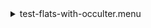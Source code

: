 <details><summary>test-flats-with-occulter.menu</summary><blockquote><pre><details><summary>all_coronal_7_flats-withocculter.cbk</summary><blockquote><pre>gain_high.rcp
<details><summary>Exposure_80.rcp</summary><blockquote><pre>EXPOSURE 80
</pre></blockquote></details><details><summary>setupFlat.rcp</summary><blockquote><pre>DIFFUSER  IN
COVER OUT
OCC		OUT
SHUT	OUT
CALIB	OUT
</pre></blockquote></details><details><summary>setupDark.rcp</summary><blockquote><pre>SHUT	IN
</pre></blockquote></details><details><summary>dark_01wave_1beam_16sums_200_rep_BOTH.rcp</summary><blockquote><pre>DATA	RCAM	BOTH	656.28	1
DATA	RCAM	BOTH	656.28	1
DATA	RCAM	BOTH	656.28	1
DATA	RCAM	BOTH	656.28	1
DATA	RCAM	BOTH	656.28	1
DATA	RCAM	BOTH	656.28	1
DATA	RCAM	BOTH	656.28	1
DATA	RCAM	BOTH	656.28	1
DATA	RCAM	BOTH	656.28	1
DATA	RCAM	BOTH	656.28	1
DATA	RCAM	BOTH	656.28	1
DATA	RCAM	BOTH	656.28	1
DATA	RCAM	BOTH	656.28	1
DATA	RCAM	BOTH	656.28	1
DATA	RCAM	BOTH	656.28	1
DATA	RCAM	BOTH	656.28	1
DATA	RCAM	BOTH	656.28	1
DATA	RCAM	BOTH	656.28	1
DATA	RCAM	BOTH	656.28	1
DATA	RCAM	BOTH	656.28	1
DATA	RCAM	BOTH	656.28	1
DATA	RCAM	BOTH	656.28	1
DATA	RCAM	BOTH	656.28	1
DATA	RCAM	BOTH	656.28	1
DATA	RCAM	BOTH	656.28	1
DATA	RCAM	BOTH	656.28	1
DATA	RCAM	BOTH	656.28	1
DATA	RCAM	BOTH	656.28	1
DATA	RCAM	BOTH	656.28	1
DATA	RCAM	BOTH	656.28	1
DATA	RCAM	BOTH	656.28	1
DATA	RCAM	BOTH	656.28	1
DATA	RCAM	BOTH	656.28	1
DATA	RCAM	BOTH	656.28	1
DATA	RCAM	BOTH	656.28	1
DATA	RCAM	BOTH	656.28	1
DATA	RCAM	BOTH	656.28	1
DATA	RCAM	BOTH	656.28	1
DATA	RCAM	BOTH	656.28	1
DATA	RCAM	BOTH	656.28	1
DATA	RCAM	BOTH	656.28	1
DATA	RCAM	BOTH	656.28	1
DATA	RCAM	BOTH	656.28	1
DATA	RCAM	BOTH	656.28	1
DATA	RCAM	BOTH	656.28	1
DATA	RCAM	BOTH	656.28	1
DATA	RCAM	BOTH	656.28	1
DATA	RCAM	BOTH	656.28	1
DATA	RCAM	BOTH	656.28	1
DATA	RCAM	BOTH	656.28	1
DATA	RCAM	BOTH	656.28	1
DATA	RCAM	BOTH	656.28	1
DATA	RCAM	BOTH	656.28	1
DATA	RCAM	BOTH	656.28	1
DATA	RCAM	BOTH	656.28	1
DATA	RCAM	BOTH	656.28	1
DATA	RCAM	BOTH	656.28	1
DATA	RCAM	BOTH	656.28	1
DATA	RCAM	BOTH	656.28	1
DATA	RCAM	BOTH	656.28	1
DATA	RCAM	BOTH	656.28	1
DATA	RCAM	BOTH	656.28	1
DATA	RCAM	BOTH	656.28	1
DATA	RCAM	BOTH	656.28	1
DATA	RCAM	BOTH	656.28	1
DATA	RCAM	BOTH	656.28	1
DATA	RCAM	BOTH	656.28	1
DATA	RCAM	BOTH	656.28	1
DATA	RCAM	BOTH	656.28	1
DATA	RCAM	BOTH	656.28	1
DATA	RCAM	BOTH	656.28	1
DATA	RCAM	BOTH	656.28	1
DATA	RCAM	BOTH	656.28	1
DATA	RCAM	BOTH	656.28	1
DATA	RCAM	BOTH	656.28	1
DATA	RCAM	BOTH	656.28	1
DATA	RCAM	BOTH	656.28	1
DATA	RCAM	BOTH	656.28	1
DATA	RCAM	BOTH	656.28	1
DATA	RCAM	BOTH	656.28	1
DATA	RCAM	BOTH	656.28	1
DATA	RCAM	BOTH	656.28	1
DATA	RCAM	BOTH	656.28	1
DATA	RCAM	BOTH	656.28	1
DATA	RCAM	BOTH	656.28	1
DATA	RCAM	BOTH	656.28	1
DATA	RCAM	BOTH	656.28	1
DATA	RCAM	BOTH	656.28	1
DATA	RCAM	BOTH	656.28	1
DATA	RCAM	BOTH	656.28	1
DATA	RCAM	BOTH	656.28	1
DATA	RCAM	BOTH	656.28	1
DATA	RCAM	BOTH	656.28	1
DATA	RCAM	BOTH	656.28	1
DATA	RCAM	BOTH	656.28	1
DATA	RCAM	BOTH	656.28	1
DATA	RCAM	BOTH	656.28	1
DATA	RCAM	BOTH	656.28	1
DATA	RCAM	BOTH	656.28	1
DATA	RCAM	BOTH	656.28	1
DATA	RCAM	BOTH	656.28	1
DATA	RCAM	BOTH	656.28	1
DATA	RCAM	BOTH	656.28	1
DATA	RCAM	BOTH	656.28	1
DATA	RCAM	BOTH	656.28	1
DATA	RCAM	BOTH	656.28	1
DATA	RCAM	BOTH	656.28	1
DATA	RCAM	BOTH	656.28	1
DATA	RCAM	BOTH	656.28	1
DATA	RCAM	BOTH	656.28	1
DATA	RCAM	BOTH	656.28	1
DATA	RCAM	BOTH	656.28	1
DATA	RCAM	BOTH	656.28	1
DATA	RCAM	BOTH	656.28	1
DATA	RCAM	BOTH	656.28	1
DATA	RCAM	BOTH	656.28	1
DATA	RCAM	BOTH	656.28	1
DATA	RCAM	BOTH	656.28	1
DATA	RCAM	BOTH	656.28	1
DATA	RCAM	BOTH	656.28	1
DATA	RCAM	BOTH	656.28	1
DATA	RCAM	BOTH	656.28	1
DATA	RCAM	BOTH	656.28	1
DATA	RCAM	BOTH	656.28	1
DATA	RCAM	BOTH	656.28	1
DATA	RCAM	BOTH	656.28	1
DATA	RCAM	BOTH	656.28	1
DATA	RCAM	BOTH	656.28	1
DATA	RCAM	BOTH	656.28	1
DATA	RCAM	BOTH	656.28	1
DATA	RCAM	BOTH	656.28	1
DATA	RCAM	BOTH	656.28	1
DATA	RCAM	BOTH	656.28	1
DATA	RCAM	BOTH	656.28	1
DATA	RCAM	BOTH	656.28	1
DATA	RCAM	BOTH	656.28	1
DATA	RCAM	BOTH	656.28	1
DATA	RCAM	BOTH	656.28	1
DATA	RCAM	BOTH	656.28	1
DATA	RCAM	BOTH	656.28	1
DATA	RCAM	BOTH	656.28	1
DATA	RCAM	BOTH	656.28	1
DATA	RCAM	BOTH	656.28	1
DATA	RCAM	BOTH	656.28	1
DATA	RCAM	BOTH	656.28	1
DATA	RCAM	BOTH	656.28	1
DATA	RCAM	BOTH	656.28	1
DATA	RCAM	BOTH	656.28	1
DATA	RCAM	BOTH	656.28	1
DATA	RCAM	BOTH	656.28	1
DATA	RCAM	BOTH	656.28	1
DATA	RCAM	BOTH	656.28	1
DATA	RCAM	BOTH	656.28	1
DATA	RCAM	BOTH	656.28	1
DATA	RCAM	BOTH	656.28	1
DATA	RCAM	BOTH	656.28	1
DATA	RCAM	BOTH	656.28	1
DATA	RCAM	BOTH	656.28	1
DATA	RCAM	BOTH	656.28	1
DATA	RCAM	BOTH	656.28	1
DATA	RCAM	BOTH	656.28	1
DATA	RCAM	BOTH	656.28	1
DATA	RCAM	BOTH	656.28	1
DATA	RCAM	BOTH	656.28	1
DATA	RCAM	BOTH	656.28	1
DATA	RCAM	BOTH	656.28	1
DATA	RCAM	BOTH	656.28	1
DATA	RCAM	BOTH	656.28	1
DATA	RCAM	BOTH	656.28	1
DATA	RCAM	BOTH	656.28	1
DATA	RCAM	BOTH	656.28	1
DATA	RCAM	BOTH	656.28	1
DATA	RCAM	BOTH	656.28	1
DATA	RCAM	BOTH	656.28	1
DATA	RCAM	BOTH	656.28	1
DATA	RCAM	BOTH	656.28	1
DATA	RCAM	BOTH	656.28	1
DATA	RCAM	BOTH	656.28	1
DATA	RCAM	BOTH	656.28	1
DATA	RCAM	BOTH	656.28	1
DATA	RCAM	BOTH	656.28	1
DATA	RCAM	BOTH	656.28	1
DATA	RCAM	BOTH	656.28	1
DATA	RCAM	BOTH	656.28	1
DATA	RCAM	BOTH	656.28	1
DATA	RCAM	BOTH	656.28	1
DATA	RCAM	BOTH	656.28	1
DATA	RCAM	BOTH	656.28	1
DATA	RCAM	BOTH	656.28	1
DATA	RCAM	BOTH	656.28	1
DATA	RCAM	BOTH	656.28	1
DATA	RCAM	BOTH	656.28	1
DATA	RCAM	BOTH	656.28	1
DATA	RCAM	BOTH	656.28	1
DATA	RCAM	BOTH	656.28	1
DATA	RCAM	BOTH	656.28	1
DATA	RCAM	BOTH	656.28	1
DATA	RCAM	BOTH	656.28	1
DATA	RCAM	BOTH	656.28	1
DATA	RCAM	BOTH	656.28	1
</pre></blockquote></details><details><summary>setupFlat.rcp</summary><blockquote><pre>DIFFUSER  IN
COVER OUT
OCC		OUT
SHUT	OUT
CALIB	OUT
</pre></blockquote></details><details><summary>530_FW.rcp</summary><blockquote><pre>PREFILTERRANGE 530
</pre></blockquote></details><details><summary>530_07wave_2beam_16sums_1rep_BOTH.rcp</summary><blockquote><pre>DATA	RCAM	BOTH	 529.94	16
DATA	RCAM	BOTH	 530.06	16
DATA	RCAM	BOTH	 530.18	16
DATA	RCAM	BOTH	 530.30	16
DATA	RCAM	BOTH	 530.42	16
DATA	RCAM	BOTH	 530.54	16
DATA	RCAM	BOTH	 530.66	16
DATA	TCAM	BOTH	 529.94	16
DATA	TCAM	BOTH	 530.06	16
DATA	TCAM	BOTH	 530.18	16
DATA	TCAM	BOTH	 530.30	16
DATA	TCAM	BOTH	 530.42	16
DATA	TCAM	BOTH	 530.54	16
DATA	TCAM	BOTH	 530.66	16
</pre></blockquote></details><details><summary>637_FW.rcp</summary><blockquote><pre>PREFILTERRANGE 637
</pre></blockquote></details><details><summary>637_07wave_2beam_16sums_1rep_BOTH.rcp</summary><blockquote><pre>DATA	RCAM	BOTH	 637.04	16
DATA	RCAM	BOTH	 637.16	16
DATA	RCAM	BOTH	 637.28	16
DATA	RCAM	BOTH	 637.40	16
DATA	RCAM	BOTH	 637.52	16
DATA	RCAM	BOTH	 637.64	16
DATA	RCAM	BOTH	 637.76	16
DATA	TCAM	BOTH	 637.04	16
DATA	TCAM	BOTH	 637.16	16
DATA	TCAM	BOTH	 637.28	16
DATA	TCAM	BOTH	 637.40	16
DATA	TCAM	BOTH	 637.52	16
DATA	TCAM	BOTH	 637.64	16
DATA	TCAM	BOTH	 637.76	16
</pre></blockquote></details><details><summary>656_FW.rcp</summary><blockquote><pre>PREFILTERRANGE 656
</pre></blockquote></details><details><summary>656_07wave_2beam_16sums_1rep_BOTH.rcp</summary><blockquote><pre>DATA	RCAM	BOTH	 655.94	16
DATA	RCAM	BOTH	 656.06	16
DATA	RCAM	BOTH	 656.18	16
DATA	RCAM	BOTH	 656.30	16
DATA	RCAM	BOTH	 656.42	16
DATA	RCAM	BOTH	 656.54	16
DATA	RCAM	BOTH	 656.66	16
DATA	TCAM	BOTH	 655.94	16
DATA	TCAM	BOTH	 656.06	16
DATA	TCAM	BOTH	 656.18	16
DATA	TCAM	BOTH	 656.30	16
DATA	TCAM	BOTH	 656.42	16
DATA	TCAM	BOTH	 656.54	16
DATA	TCAM	BOTH	 656.66	16
</pre></blockquote></details><details><summary>691_FW.rcp</summary><blockquote><pre>PREFILTERRANGE 691
</pre></blockquote></details><details><summary>691_07wave_2beam_16sums_1rep_BOTH.rcp</summary><blockquote><pre>DATA	RCAM	BOTH	 691.44	16
DATA	RCAM	BOTH	 691.56	16
DATA	RCAM	BOTH	 691.68	16
DATA	RCAM	BOTH	 691.80	16
DATA	RCAM	BOTH	 691.92	16
DATA	RCAM	BOTH	 692.04	16
DATA	RCAM	BOTH	 692.16	16
DATA	TCAM	BOTH	 691.44	16
DATA	TCAM	BOTH	 691.56	16
DATA	TCAM	BOTH	 691.68	16
DATA	TCAM	BOTH	 691.80	16
DATA	TCAM	BOTH	 691.92	16
DATA	TCAM	BOTH	 692.04	16
DATA	TCAM	BOTH	 692.16	16
</pre></blockquote></details><details><summary>706_FW.rcp</summary><blockquote><pre>PREFILTERRANGE 706
</pre></blockquote></details><details><summary>706_07wave_2beam_16sums_1rep_BOTH.rcp</summary><blockquote><pre>DATA	RCAM	BOTH	 705.84	16
DATA	RCAM	BOTH	 705.96	16
DATA	RCAM	BOTH	 706.08	16
DATA	RCAM	BOTH	 706.20	16
DATA	RCAM	BOTH	 706.32	16
DATA	RCAM	BOTH	 706.44	16
DATA	RCAM	BOTH	 706.56	16
DATA	TCAM	BOTH	 705.84	16
DATA	TCAM	BOTH	 705.96	16
DATA	TCAM	BOTH	 706.08	16
DATA	TCAM	BOTH	 706.20	16
DATA	TCAM	BOTH	 706.32	16
DATA	TCAM	BOTH	 706.44	16
DATA	TCAM	BOTH	 706.56	16
</pre></blockquote></details><details><summary>789_FW.rcp</summary><blockquote><pre>PREFILTERRANGE 789
</pre></blockquote></details><details><summary>789_07wave_2beam_16sums_1rep_BOTH.rcp</summary><blockquote><pre>DATA	RCAM	BOTH	 789.04	16
DATA	RCAM	BOTH	 789.16	16
DATA	RCAM	BOTH	 789.28	16
DATA	RCAM	BOTH	 789.40	16
DATA	RCAM	BOTH	 789.52	16
DATA	RCAM	BOTH	 789.64	16
DATA	RCAM	BOTH	 789.76	16
DATA	TCAM	BOTH	 789.04	16
DATA	TCAM	BOTH	 789.16	16
DATA	TCAM	BOTH	 789.28	16
DATA	TCAM	BOTH	 789.40	16
DATA	TCAM	BOTH	 789.52	16
DATA	TCAM	BOTH	 789.64	16
DATA	TCAM	BOTH	 789.76	16
</pre></blockquote></details><details><summary>1074_FW.rcp</summary><blockquote><pre>PREFILTERRANGE 1074
</pre></blockquote></details><details><summary>1074_07wave_2beam_16sums_1rep_BOTH.rcp</summary><blockquote><pre>DATA	RCAM	BOTH	1074.34	16
DATA	RCAM	BOTH	1074.46	16
DATA	RCAM	BOTH	1074.58	16
DATA	RCAM	BOTH	1074.70	16
DATA	RCAM	BOTH	1074.82	16
DATA	RCAM	BOTH	1074.94	16
DATA	RCAM	BOTH	1075.06	16
DATA	TCAM	BOTH	1074.34	16
DATA	TCAM	BOTH	1074.46	16
DATA	TCAM	BOTH	1074.58	16
DATA	TCAM	BOTH	1074.70	16
DATA	TCAM	BOTH	1074.82	16
DATA	TCAM	BOTH	1074.94	16
DATA	TCAM	BOTH	1075.06	16
</pre></blockquote></details><details><summary>1079_FW.rcp</summary><blockquote><pre>PREFILTERRANGE 1079
</pre></blockquote></details><details><summary>1079_07wave_2beam_16sums_1rep_BOTH.rcp</summary><blockquote><pre>DATA	RCAM	BOTH	1079.44	16
DATA	RCAM	BOTH	1079.56	16
DATA	RCAM	BOTH	1079.68	16
DATA	RCAM	BOTH	1079.80	16
DATA	RCAM	BOTH	1079.92	16
DATA	RCAM	BOTH	1080.04	16
DATA	RCAM	BOTH	1080.16	16
DATA	TCAM	BOTH	1079.44	16
DATA	TCAM	BOTH	1079.56	16
DATA	TCAM	BOTH	1079.68	16
DATA	TCAM	BOTH	1079.80	16
DATA	TCAM	BOTH	1079.92	16
DATA	TCAM	BOTH	1080.04	16
DATA	TCAM	BOTH	1080.16	16
</pre></blockquote></details><details><summary>1083_FW.rcp</summary><blockquote><pre>PREFILTERRANGE 1083
</pre></blockquote></details>1083_07_2beam_16sums_BOTH.rcp
<details><summary>setupFlat-occulter.rcp</summary><blockquote><pre>DIFFUSER  IN
COVER OUT
OCC		IN
SHUT	OUT
CALIB	OUT
</pre></blockquote></details><details><summary>530_FW.rcp</summary><blockquote><pre>PREFILTERRANGE 530
</pre></blockquote></details><details><summary>530_07wave_2beam_16sums_1rep_BOTH.rcp</summary><blockquote><pre>DATA	RCAM	BOTH	 529.94	16
DATA	RCAM	BOTH	 530.06	16
DATA	RCAM	BOTH	 530.18	16
DATA	RCAM	BOTH	 530.30	16
DATA	RCAM	BOTH	 530.42	16
DATA	RCAM	BOTH	 530.54	16
DATA	RCAM	BOTH	 530.66	16
DATA	TCAM	BOTH	 529.94	16
DATA	TCAM	BOTH	 530.06	16
DATA	TCAM	BOTH	 530.18	16
DATA	TCAM	BOTH	 530.30	16
DATA	TCAM	BOTH	 530.42	16
DATA	TCAM	BOTH	 530.54	16
DATA	TCAM	BOTH	 530.66	16
</pre></blockquote></details><details><summary>637_FW.rcp</summary><blockquote><pre>PREFILTERRANGE 637
</pre></blockquote></details><details><summary>637_07wave_2beam_16sums_1rep_BOTH.rcp</summary><blockquote><pre>DATA	RCAM	BOTH	 637.04	16
DATA	RCAM	BOTH	 637.16	16
DATA	RCAM	BOTH	 637.28	16
DATA	RCAM	BOTH	 637.40	16
DATA	RCAM	BOTH	 637.52	16
DATA	RCAM	BOTH	 637.64	16
DATA	RCAM	BOTH	 637.76	16
DATA	TCAM	BOTH	 637.04	16
DATA	TCAM	BOTH	 637.16	16
DATA	TCAM	BOTH	 637.28	16
DATA	TCAM	BOTH	 637.40	16
DATA	TCAM	BOTH	 637.52	16
DATA	TCAM	BOTH	 637.64	16
DATA	TCAM	BOTH	 637.76	16
</pre></blockquote></details><details><summary>656_FW.rcp</summary><blockquote><pre>PREFILTERRANGE 656
</pre></blockquote></details><details><summary>656_07wave_2beam_16sums_1rep_BOTH.rcp</summary><blockquote><pre>DATA	RCAM	BOTH	 655.94	16
DATA	RCAM	BOTH	 656.06	16
DATA	RCAM	BOTH	 656.18	16
DATA	RCAM	BOTH	 656.30	16
DATA	RCAM	BOTH	 656.42	16
DATA	RCAM	BOTH	 656.54	16
DATA	RCAM	BOTH	 656.66	16
DATA	TCAM	BOTH	 655.94	16
DATA	TCAM	BOTH	 656.06	16
DATA	TCAM	BOTH	 656.18	16
DATA	TCAM	BOTH	 656.30	16
DATA	TCAM	BOTH	 656.42	16
DATA	TCAM	BOTH	 656.54	16
DATA	TCAM	BOTH	 656.66	16
</pre></blockquote></details><details><summary>691_FW.rcp</summary><blockquote><pre>PREFILTERRANGE 691
</pre></blockquote></details><details><summary>691_07wave_2beam_16sums_1rep_BOTH.rcp</summary><blockquote><pre>DATA	RCAM	BOTH	 691.44	16
DATA	RCAM	BOTH	 691.56	16
DATA	RCAM	BOTH	 691.68	16
DATA	RCAM	BOTH	 691.80	16
DATA	RCAM	BOTH	 691.92	16
DATA	RCAM	BOTH	 692.04	16
DATA	RCAM	BOTH	 692.16	16
DATA	TCAM	BOTH	 691.44	16
DATA	TCAM	BOTH	 691.56	16
DATA	TCAM	BOTH	 691.68	16
DATA	TCAM	BOTH	 691.80	16
DATA	TCAM	BOTH	 691.92	16
DATA	TCAM	BOTH	 692.04	16
DATA	TCAM	BOTH	 692.16	16
</pre></blockquote></details><details><summary>706_FW.rcp</summary><blockquote><pre>PREFILTERRANGE 706
</pre></blockquote></details><details><summary>706_07wave_2beam_16sums_1rep_BOTH.rcp</summary><blockquote><pre>DATA	RCAM	BOTH	 705.84	16
DATA	RCAM	BOTH	 705.96	16
DATA	RCAM	BOTH	 706.08	16
DATA	RCAM	BOTH	 706.20	16
DATA	RCAM	BOTH	 706.32	16
DATA	RCAM	BOTH	 706.44	16
DATA	RCAM	BOTH	 706.56	16
DATA	TCAM	BOTH	 705.84	16
DATA	TCAM	BOTH	 705.96	16
DATA	TCAM	BOTH	 706.08	16
DATA	TCAM	BOTH	 706.20	16
DATA	TCAM	BOTH	 706.32	16
DATA	TCAM	BOTH	 706.44	16
DATA	TCAM	BOTH	 706.56	16
</pre></blockquote></details><details><summary>789_FW.rcp</summary><blockquote><pre>PREFILTERRANGE 789
</pre></blockquote></details>789_07_2beam_16sums_BOTH.rcp
<details><summary>1074_FW.rcp</summary><blockquote><pre>PREFILTERRANGE 1074
</pre></blockquote></details>1074_07_2beam_16sums_BOTH.rcp
<details><summary>1079_FW.rcp</summary><blockquote><pre>PREFILTERRANGE 1079
</pre></blockquote></details>1079_07_2beam_16sums_BOTH.rcp
<details><summary>1083_FW.rcp</summary><blockquote><pre>PREFILTERRANGE 1083
</pre></blockquote></details>1083_07_2beam_16sums_BOTH.rcp
</pre></blockquote></details></pre></blockquote></details>